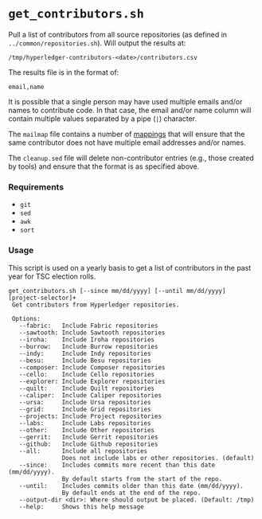 # `get_contributors.sh`
Pull a list of contributors from all source repositories (as defined in `../common/repositories.sh`). Will output the results at:
```
/tmp/hyperledger-contributors-<date>/contributors.csv
```

The results file is in the format of:
```
email,name
```

It is possible that a single person may have used multiple emails and/or names to contribute code. In that case, the email and/or name column will contain multiple values separated by a pipe (`|`) character.

The `mailmap` file contains a number of [mappings](https://git-scm.com/docs/git-shortlog) that will ensure that the same contributor does not have multiple email addresses and/or names.

The `cleanup.sed` file will delete non-contributor entries (e.g., those created by tools) and ensure that the format is as specified above.

### Requirements
* `git`
* `sed`
* `awk`
* `sort`

### Usage
This script is used on a yearly basis to get a list of contributors in the past year for TSC election rolls.
```
get_contributors.sh [--since mm/dd/yyyy] [--until mm/dd/yyyy] [project-selector]+
 Get contributors from Hyperledger repositories.

 Options:
   --fabric:   Include Fabric repositories
   --sawtooth: Include Sawtooth repositories
   --iroha:    Include Iroha repositories
   --burrow:   Include Burrow repositories
   --indy:     Include Indy repositories
   --besu:     Include Besu repositories
   --composer: Include Composer repositories
   --cello:    Include Cello repositories
   --explorer: Include Explorer repositories
   --quilt:    Include Quilt repositories
   --caliper:  Include Caliper repositories
   --ursa:     Include Ursa repositories
   --grid:     Include Grid repositories                
   --projects: Include Project repositories
   --labs:     Include Labs repositories
   --other:    Include Other repositories
   --gerrit:   Include Gerrit repositories
   --github:   Include Github repositories
   --all:      Include all repositories
               Does not include labs or other repositories. (default)
   --since:    Includes commits more recent than this date (mm/dd/yyyy).
               By default starts from the start of the repo.
   --until:    Includes commits older than this date (mm/dd/yyyy).
               By default ends at the end of the repo.
   --output-dir <dir>: Where should output be placed. (Default: /tmp)
   --help:     Shows this help message
```
